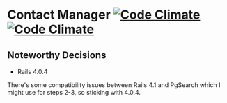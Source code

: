 Contact Manager [![Code Climate](https://codeclimate.com/github/hale/coding_exercise.png)](https://codeclimate.com/github/hale/coding_exercise)[![Code Climate](https://codeclimate.com/github/hale/coding_exercise/coverage.png)](https://travis-ci.org/hale/coding_exercise)
=====

## Noteworthy Decisions

* Rails 4.0.4

There's some compatibility issues between Rails 4.1 and PgSearch which I might
use for steps 2-3, so sticking with 4.0.4.
